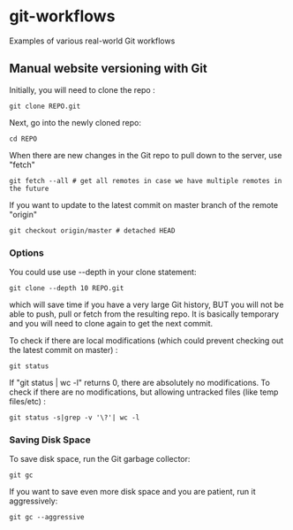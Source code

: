 # git-workflows


Examples of various real-world Git workflows


## Manual website versioning with Git

Initially, you will need to clone the repo :

    git clone REPO.git
    
Next, go into the newly cloned repo:

    cd REPO
    
When there are new changes in the Git repo to pull down to the server, use "fetch"

    git fetch --all # get all remotes in case we have multiple remotes in the future
    
If you want to update to the latest commit on master branch of the remote "origin"

    git checkout origin/master # detached HEAD

### Options

You could use use --depth in your clone statement:

    git clone --depth 10 REPO.git
  
which will save time if you have a very large Git history, BUT you will not be able to push, pull or fetch
from the resulting repo. It is basically temporary and you will need to clone again to get the next commit.

To check if there are local modifications (which could prevent checking out the latest commit on master) :

    git status

If "git status | wc -l" returns 0, there are absolutely no modifications. To check if there are no modifications,
but allowing untracked files (like temp files/etc) :

    git status -s|grep -v '\?'| wc -l
    
### Saving Disk Space

To save disk space, run the Git garbage collector:

    git gc
    
If you want to save even more disk space and you are patient, run it aggressively:

    git gc --aggressive
    
